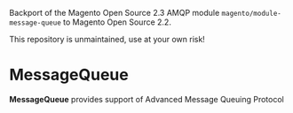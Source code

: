 Backport of the Magento Open Source 2.3 AMQP module `magento/module-message-queue` to Magento Open Source 2.2.

This repository is unmaintained, use at your own risk!

# MessageQueue

**MessageQueue** provides support of Advanced Message Queuing Protocol
